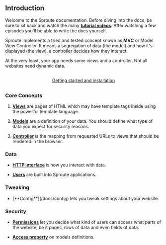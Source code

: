 ## Introduction

Welcome to the Sproute documentation. Before diving into the docs, be sure to sit back and watch the many **[tutorial videos](/videos)**. After watching a few episodes you'll be able to write the docs yourself.

Sproute implements a tried and tested concept known as **MVC** or Model View Controller. It means a segregation of data (the model) and how it's displayed (the view), a controller decides how they interact.

At the very least, your app needs some views and a controller. Not all websites need dynamic data.

<p style="text-align: center; margin: 30px 0">
<a href="/docs/install" class="button">Getting started and installation</a>
</p>

### Core Concepts

1. [**Views**](/docs/views) are pages of HTML which may have template tags inside using the powerful template language.

2. [**Models**](/docs/model) are a definition of your data. You should define what type of data you expect for security reasons.

3. [**Controller**](/docs/controller) is the mapping from requested URLs to views that should be rendered in the browser.

### Data

- [**HTTP interface**](/docs/database) is how you interact with data.

- [**Users**](/docs/users) are built into Sproute applications.

### Tweaking

- <p>[**Config**](/docs/config) lets you tweak settings about your website.</p>

### Security

- [**Permissions**](/docs/permissions) let you decide what kind of users can access what parts of the website, be it pages, rows of data and even fields of data.

- [**Access property**](/docs/model#access) on models definitions.